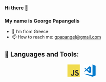 ### Hi there 👋

### My name is George Papangelis 

<!--
**gpapangelis/gpapangelis** is a ✨ _special_ ✨ repository because its `README.md` (this file) appears on your GitHub profile.


-->

- 🌱 I’m from Greece
- 📫 How to reach me: gpapangel@gmail.com

## 🧰 Languages and Tools:
<p align="center">
<img src="https://raw.githubusercontent.com/github/explore/80688e429a7d4ef2fca1e82350fe8e3517d3494d/topics/javascript/javascript.png" alt="Javascript" height="40" style="vertical-align:top; margin:4px">
<img src="https://raw.githubusercontent.com/github/explore/80688e429a7d4ef2fca1e82350fe8e3517d3494d/topics/visual-studio-code/visual-studio-code.png" alt="VS Code" height="40" style="vertical-align:top; margin:4px">
</p>
